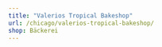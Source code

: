 ```yaml
---
title: "Valerios Tropical Bakeshop"
url: /chicago/valerios-tropical-bakeshop/
shop: Bäckerei
---
```

